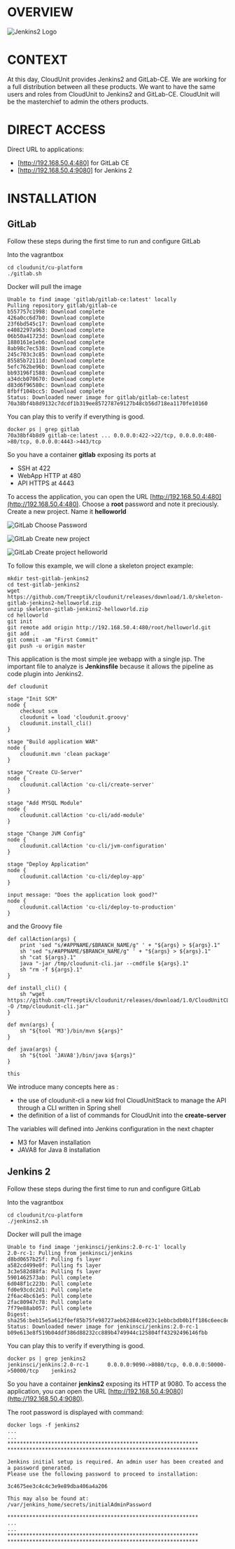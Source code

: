 # OVERVIEW

![Jenkins2 Logo](img/plateforme-trio.png "Devops Plateforme")

# CONTEXT

At this day, CloudUnit provides Jenkins2 and GitLab-CE. 
We are working for a full distribution between all these products.
We want to have the same users and roles from CloudUnit to Jenkins2 and GitLab-CE.
CloudUnit will be the masterchief to admin the others products.

# DIRECT ACCESS

Direct URL to applications:
* [http://192.168.50.4:480] for GitLab CE
* [http://192.168.50.4:9080] for Jenkins 2

# INSTALLATION

## GitLab

Follow these steps during the first time to run and configure GitLab

Into the vagrantbox 
```
cd cloudunit/cu-platform
./gitlab.sh
````

Docker will pull the image 

````
Unable to find image 'gitlab/gitlab-ce:latest' locally
Pulling repository gitlab/gitlab-ce
b557757c1998: Download complete
426a0cc6d7b0: Download complete
23f6bd545c17: Download complete
e4082297a963: Download complete
06b50a41723d: Download complete
1880161e1eb6: Download complete
8ab98c7ec538: Download complete
245c703c3c85: Download complete
85585b72111d: Download complete
5efc762be96b: Download complete
bb93196f1588: Download complete
a34dcb070670: Download complete
d83d6f96580c: Download complete
8fbff104bcc5: Download complete
Status: Downloaded newer image for gitlab/gitlab-ce:latest
70a38bf4b8d9132c7dcdf1b319ee8572787e9127b48cb56d718ea1170fe10160
````

You can play this to verify if everything is good.

```
docker ps | grep gitlab
70a38bf4b8d9 gitlab-ce:latest ... 0.0.0.0:422->22/tcp, 0.0.0.0:480->80/tcp, 0.0.0.0:4443->443/tcp 
```

So you have a container **gitlab** exposing its ports at 
* SSH at 422
* WebApp HTTP at 480
* API HTTPS at 4443

To access the application, you can open the URL [http://192.168.50.4:480](http://192.168.50.4:480).
Choose a **root** password and note it preciously.
Create a new project.
Name it **helloworld**


![GitLab Choose Password](img/gitlab-choose-password.png "Choose Password")    

![GitLab Create new project](img/gitlab-create-new-project.png "Create new project")    

![GitLab Create project helloworld](img/gitlab-create-project-helloworld.png "Create project helloworld")    

To follow this example, we will clone a skeleton project example:

```
mkdir test-gitlab-jenkins2
cd test-gitlab-jenkins2
wget https://github.com/Treeptik/cloudunit/releases/download/1.0/skeleton-gitlab-jenkins2-helloworld.zip
unzip skeleton-gitlab-jenkins2-helloworld.zip
cd helloworld
git init
git remote add origin http://192.168.50.4:480/root/helloworld.git
git add .
git commit -am "First Commit"
git push -u origin master
```

This application is the most simple jee webapp with a single jsp.
The important file to analyze is **Jenkinsfile** because it allows the pipeline as code plugin into Jenkins2.

```
def cloudunit

stage "Init SCM"
node {
    checkout scm
    cloudunit = load 'cloudunit.groovy'
    cloudunit.install_cli()
}

stage "Build application WAR"
node {
    cloudunit.mvn 'clean package'
}

stage "Create CU-Server"
node {
    cloudunit.callAction 'cu-cli/create-server'
}

stage "Add MYSQL Module"
node {
    cloudunit.callAction 'cu-cli/add-module'
}

stage "Change JVM Config"
node {
    cloudunit.callAction 'cu-cli/jvm-configuration'
}

stage "Deploy Application"
node {
    cloudunit.callAction 'cu-cli/deploy-app'
}

input message: "Does the application look good?"
node {
    cloudunit.callAction 'cu-cli/deploy-to-production'
}
```

and the Groovy file

```
def callAction(args) {
    print 'sed "s/#APPNAME/$BRANCH_NAME/g" ' + "${args} > ${args}.1"
    sh 'sed "s/#APPNAME/$BRANCH_NAME/g" ' + "${args} > ${args}.1"
    sh "cat ${args}.1" 
    java "-jar /tmp/cloudunit-cli.jar --cmdfile ${args}.1"
    sh "rm -f ${args}.1"
}

def install_cli() {
    sh "wget https://github.com/Treeptik/cloudunit/releases/download/1.0/CloudUnitCLI.jar -O /tmp/cloudunit-cli.jar"
}

def mvn(args) {
    sh "${tool 'M3'}/bin/mvn ${args}"
}

def java(args) {
    sh "${tool 'JAVA8'}/bin/java ${args}"
}

this
```

We introduce many concepts here as :
* the use of cloudunit-cli a new kid frol CloudUnitStack to manage the API through a CLI written in Spring shell
* the definition of a list of commands for CloudUnit into the **create-server**

The variables will defined into Jenkins configuration in the next chapter
* M3 for Maven installation
* JAVA8 for Java 8 installation

## Jenkins 2

Follow these steps during the first time to run and configure GitLab

Into the vagrantbox 
```
cd cloudunit/cu-platform
./jenkins2.sh
````
Docker will pull the image 
```
Unable to find image 'jenkinsci/jenkins:2.0-rc-1' locally
2.0-rc-1: Pulling from jenkinsci/jenkins
d8bd0657b25f: Pulling fs layer
a582cd499e0f: Pulling fs layer
3c3e582d88fa: Pulling fs layer
5901462573ab: Pull complete
6d048f1c223b: Pull complete
fd0e93cdc2d1: Pull complete
2f6ac4bc61e5: Pull complete
2fac80947c78: Pull complete
7f79e88ab057: Pull complete
Digest: sha256:beb15e5a612f0ef85b75fe98727aeb62d84ce023c1ebbcbdb0b1ff186c6eec8e
Status: Downloaded newer image for jenkinsci/jenkins:2.0-rc-1
b09e613e8f519b04ddf386d88232cc889b4749944c125804ff43292496146fbb
```

You can play this to verify if everything is good.

```
docker ps | grep jenkins2
jenkinsci/jenkins:2.0-rc-1      0.0.0.0:9090->8080/tcp, 0.0.0.0:50000->50000/tcp    jenkins2
```

So you have a container **jenkins2** exposing its HTTP at 9080.
To access the application, you can open the URL [http://192.168.50.4:9080](http://192.168.50.4:9080).

The root password is displayed with command:

```
docker logs -f jenkins2
...
...
*************************************************************
*************************************************************

Jenkins initial setup is required. An admin user has been created and a password generated.
Please use the following password to proceed to installation:

3c4675ee3c4c4c3e9e89dba406a4a206

This may also be found at: /var/jenkins_home/secrets/initialAdminPassword

*************************************************************
...
...
*************************************************************
*************************************************************
```

